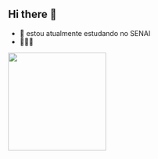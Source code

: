 ## Hi there 👋




- 🎒 estou atualmente estudando no SENAI
- 🌱🍎🐱

 <div>
    <img align="center"  height="200" width="200" src="https://www.reddit.com/r/milesprower/comments/15ah86h/a_small_collection_of_gifs_of_tails_from_perhaps/?tl=pt-br">
 </div>
